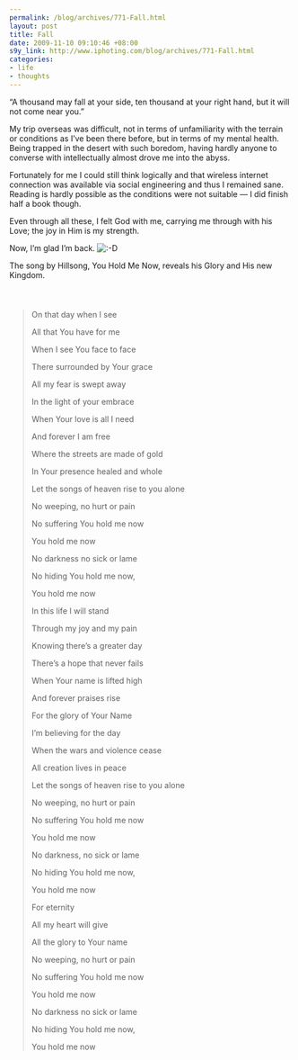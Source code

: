 ```yaml
--- 
permalink: /blog/archives/771-Fall.html
layout: post
title: Fall
date: 2009-11-10 09:10:46 +08:00
s9y_link: http://www.iphoting.com/blog/archives/771-Fall.html
categories: 
- life
- thoughts
---
```

<p class="whiteline"><p>&#8220;A thousand may fall at your side, ten thousand at your right hand, but it will not come near you.&#8221;</p>
</p><p class="whiteline"><p>My trip overseas was difficult, not in terms of unfamiliarity with the terrain or conditions as I&#8217;ve been there before, but in terms of my mental health. Being trapped in the desert with such boredom, having hardly anyone to converse with intellectually almost drove me into the abyss.</p>
</p><p class="whiteline"><p>Fortunately for me I could still think logically and that wireless internet connection was available via social engineering and thus I remained sane. Reading is hardly possible as the conditions were not suitable — I did finish half a book though.</p>
</p><p class="whiteline"><p>Even through all these, I felt God with me, carrying me through with his Love; the joy in Him is my strength.</p>
</p><p class="whiteline"><p>Now, I&#8217;m glad I&#8217;m back. <img src="http://static-s3.iphoting.com/blog/templates/default/img/emoticons/laugh.png" alt=":-D" style="display: inline; vertical-align: bottom;" class="emoticon" /></p>
</p><p class="whiteline"><p>The song by Hillsong, You Hold Me Now, reveals his Glory and His new Kingdom.</p>
</p><p class="whiteline"><p><object width="320" height="25"><param name="movie" value="http://www.youtube.com/v/Qx2-Inc8TkA&amp;hl=en&amp;fs=1&amp;"></param><param name="allowFullScreen" value="false"></param><param name="allowscriptaccess" value="always"></param><embed src="http://www.youtube.com/v/Qx2-Inc8TkA&amp;hl=en&amp;fs=1&amp;" type="application/x-shockwave-flash" allowscriptaccess="always" allowfullscreen="false" width="320" height="25"></embed></object></p>
</p><blockquote><p class="break">On that day when I see</p><p class="break">All that You have for me</p><p class="break">When I see You face to face</p><p class="whiteline">There surrounded by Your grace
</p><p class="break">All my fear is swept away</p><p class="break">In the light of your embrace</p><p class="break">When Your love is all I need</p><p class="whiteline">And forever I am free
</p><p class="break">Where the streets are made of gold</p><p class="break">In Your presence healed and whole</p><p class="whiteline">Let the songs of heaven rise to you alone
</p><p class="break">No weeping, no hurt or pain</p><p class="break">No suffering You hold me now</p><p class="break">You hold me now</p><p class="break">No darkness no sick or lame</p><p class="break">No hiding You hold me now, </p><p class="whiteline">You hold me now
</p><p class="break">In this life I will stand</p><p class="break">Through my joy and my pain</p><p class="break">Knowing there&#8217;s a greater day</p><p class="whiteline">There&#8217;s a hope that never fails
</p><p class="break">When Your name is lifted high</p><p class="break">And forever praises rise</p><p class="break">For the glory of Your Name</p><p class="whiteline">I&#8217;m believing for the day
</p><p class="break">When the wars and violence cease</p><p class="break">All creation lives in peace</p><p class="whiteline">Let the songs of heaven rise to you alone
</p><p class="break">No weeping, no hurt or pain</p><p class="break">No suffering You hold me now</p><p class="break">You hold me now</p><p class="break">No darkness, no sick or lame</p><p class="break">No hiding You hold me now, </p><p class="whiteline">You hold me now
</p><p class="break">For eternity</p><p class="break">All my heart will give</p><p class="whiteline">All the glory to Your name
</p><p class="break">No weeping, no hurt or pain</p><p class="break">No suffering You hold me now</p><p class="break">You hold me now</p><p class="break">No darkness no sick or lame</p><p class="break">No hiding You hold me now, </p><p class="break">You hold me now</p></blockquote>
